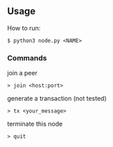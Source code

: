 ## Usage
How to run:
```
$ python3 node.py <NAME>
```

### Commands
join a peer
```
> join <host:port>
```

generate a transaction (not tested)
```
> tx <your_message>
```

terminate this node
```
> quit
```


